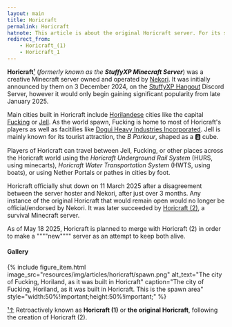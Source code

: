 ```yaml
---
layout: main
title: Horicraft
permalink: Horicraft
hatnote: This article is about the original Horicraft server. For its spiritual successor, see <a href="Horicraft_(2)">Horicraft (2)</a>.
redirect_from: 
    - Horicraft_(1)
    - Horicraft_1
---
```


**Horicraft**[&sup1;](#notec1) (*formerly known as the **StuffyXP Minecraft Server***) was a creative Minecraft server owned and operated by [Nekori](Nekori). It was initially announced by them on 3 December 2024, on the [StuffyXP Hangout](StuffyXP_Hangout) Discord Server, however it would only begin gaining significant popularity from late January 2025.

Main cities built in Horicraft include [Horilandese](Horiland) cities like the capital [Fucking](Fucking) or [Jell](Jell). As the world spawn, Fucking is home to most of Horicraft's players as well as facitilies like [Dogui Heavy Industries Incorporated](Dogui_Heavy_Industries_Incorporated). Jell is mainly known for its tourist attraction, the *B Parkour*, shaped as a 🅱️ cube.

Players of Horicraft can travel between Jell, Fucking, or other places across the Horicraft world using the *Horicraft Underground Rail System* (HURS, using minecarts), *Horicraft Water Transportation System* (HWTS, using boats), or using Nether Portals or pathes in cities by foot.

Horicraft officially shut down on 11 March 2025 after a disagreement between the server hoster and Nekori, after just over 3 months. Any instance of the original Horicraft that would remain open would no longer be official/endorsed by Nekori. It was later succeeded by [Horicraft (2)](Horicraft_(2)), a survival Minecraft server.

As of May 18 2025, Horicraft is planned to merge with Horicraft (2) in order to make a """"new"""" server as an attempt to keep both alive.

#### Gallery

{% include figure_item.html 
    image_src="resources/img/articles/horicraft/spawn.png" 
    alt_text="The city of Fucking, Horiland, as it was built in Horicraft" 
    caption="The city of Fucking, Horiland, as it was built in Horicraft. This is the spawn area"
    style="width:50%!important;height:50%!important;" %}

<p id="note"><a href="#notec1" id="notec1">&sup1;<span></span>&uparrow;</a> Retroactively known as <b>Horicraft (1)</b> or <b>the original Horicraft</b>, following the creation of Horicraft (2).</p>